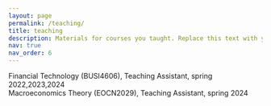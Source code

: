 ```yaml
---
layout: page
permalink: /teaching/
title: teaching
description: Materials for courses you taught. Replace this text with your description.
nav: true
nav_order: 6
---
```


 
 Financial Technology (BUSI4606), Teaching Assistant, spring 2022,2023,2024 <br>
 Macroeconomics Theory (EOCN2029), Teaching Assistant, spring  2024
 
